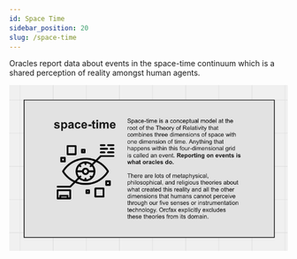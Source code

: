 ```yaml
---
id: Space Time
sidebar_position: 20
slug: /space-time
---
```


Oracles report data about events in the space-time continuum which is a shared
perception of reality amongst human agents.

![What is Space Time?](/img/2023-08-08--PvG--What-Is-Space-Time.png)
